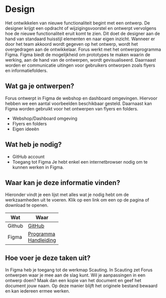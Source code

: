 # Design
Het ontwikkelen van nieuwe functionaliteit begint met een ontwerp. De designer krijgt een opdracht of wijzigingsvoorstel en ontwerpt vervolgens hoe de nieuwe functionaliteit eruit komt te zien. Dit doet de designer aan de hand van standaard huisstijl elementen en naar eigen inzicht. Wanneer er door het team akkoord wordt gegeven op het ontwerp, wordt het overgedragen aan de ontwikkelaar. Forus werkt met het ontwerpprogramma Figma. Figma biedt de mogelijkheid om prototypes te maken waarin de werking, aan de hand van de ontwerpen, wordt gevisualiseerd. Daarnaast worden er communicatie uitingen voor gebruikers ontworpen zoals flyers en informatiefolders.

## Wat ga je ontwerpen?
Forus ontwerpt in Figma de webshop en dashboard omgevingen. Hiervoor hebben we een aantal voorbeelden beschikbaar gesteld. Daarnaast kan Figma worden gebruikt voor het ontwerpen van flyers en folders.

- Webshop/Dashboard omgeving
- Flyers en folders
- Eigen ideeën

## Wat heb je nodig?
- GitHub account
- Toegang tot Figma
Je hebt enkel een internetbrowser nodig om te kunnen werken in Figma. 


## Waar kan je deze informatie vinden?
Hieronder vindt je een lijst met alles wat je nodig hebt om de werkzaamheden uit te voeren. Klik op een link om een op de pagina of download te openen.

| Wat          | Waar                                                      |
|--------------------|------------------------------------------------------------|
| Github     |  [GitHub](https://github.com/teamforus/scauting)                            |
| Figma     | [Programma](https://figma.com) <br> [Handleiding](https://help.figma.com/hc/en-us)                            |

## Hoe voer je deze taken uit?
In Figma heb je toegang tot de werkmap Scauting. In Scauting zet Forus ontwerpen waar je mee aan de slag kunt. Wil je aanpassingen in een ontwerp doen? Maak dan een kopie van het document en geef het document jouw naam. Op deze manier blijft het originele bestand bewaard en kan iedereen ermee werken.
